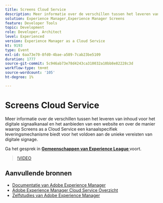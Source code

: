 ```yaml
---
title: Screens Cloud Service
description: Meer informatie over de verschillen tussen het leveren van inhoud voor het digitale signaalkanaal en het aanbieden van een website en over de manier waarop Screens as a Cloud Service een kanaalspecifiek leveringsmechanisme biedt voor het voldoen aan de unieke vereisten van digitale signage.
solution: Experience Manager,Experience Manager Screens
feature: Developer Tools
topic: Development
role: Developer, Architect
level: Experienced
version: Experience Manager as a Cloud Service
kt: 9193
type: Event
exl-id: 6aa73e70-8fd0-4bae-a589-7cab23be5109
duration: 1777
source-git-commit: 5c946ab73e78d4243ca310032a10bb8e82228c3d
workflow-type: tm+mt
source-wordcount: '105'
ht-degree: 1%

---
```


# Screens Cloud Service

Meer informatie over de verschillen tussen het leveren van inhoud voor het digitale signaalkanaal en het aanbieden van een website en over de manier waarop Screens as a Cloud Service een kanaalspecifiek leveringsmechanisme biedt voor het voldoen aan de unieke vereisten van digitale signage.

Ga het gesprek in **[Gemeenschappen van Experience League ](https://adobe.ly/3umX8Be)** voort.

>[!VIDEO](https://video.tv.adobe.com/v/337885/?quality=12&learn=on&hidetitle=true)

## Aanvullende bronnen

- [ Documentatie van Adobe Experience Manager ](https://experienceleague.adobe.com/docs/experience-manager-cloud-service.html?lang=nl-NL)
- [ Adobe Experience Manager Cloud Service Overzicht ](https://experienceleague.adobe.com/docs/experience-manager-cloud-service/overview/home.html?lang=nl-NL)
- [ Zelfstudies van Adobe Experience Manager ](https://experienceleague.adobe.com/docs/experience-manager-tutorials.html?lang=nl-NL)
